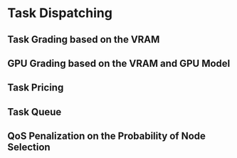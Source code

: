 # Task Dispatching

## Task Grading based on the VRAM

## GPU Grading based on the VRAM and GPU Model

## Task Pricing

## Task Queue

## QoS Penalization on the Probability of Node Selection&#x20;

